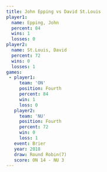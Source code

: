 ```yaml
---
title: John Epping vs David St.Louis
player1:               
  name: Epping, John   
  percent: 84          
  wins: 1              
  losses: 0            
player2:               
  name: St.Louis, David
  percent: 72          
  wins: 0              
  losses: 1            
games:
 - player1:          
     team: 'ON'      
     position: Fourth
     percent: 84     
     win: 1          
     loss: 0         
   player2:          
     team: 'NU'      
     position: Fourth
     percent: 72     
     win: 0          
     loss: 1         
   event: Brier        
   year: 2018          
   draw: Round Robin(7)
   score: ON 14 - NU 3 
---
```

